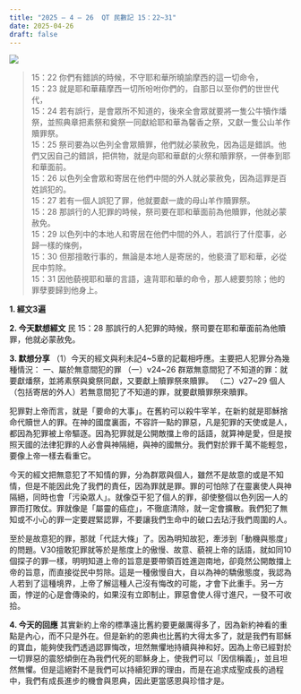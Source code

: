 ```yaml
---
title: "2025 – 4 – 26  QT 民數記 15：22~31"
date: 2025-04-26
draft: false
---
```


![](/images/qt.jpg)
> 15：22 你們有錯誤的時候，不守耶和華所曉諭摩西的這一切命令，  
> 15：23 就是耶和華藉摩西一切所吩咐你們的，自那日以至你們的世世代代，  
> 15：24 若有誤行，是會眾所不知道的，後來全會眾就要將一隻公牛犢作燔祭，並照典章把素祭和奠祭一同獻給耶和華為馨香之祭，又獻一隻公山羊作贖罪祭。  
> 15：25 祭司要為以色列全會眾贖罪，他們就必蒙赦免，因為這是錯誤。他們又因自己的錯誤，把供物，就是向耶和華獻的火祭和贖罪祭，一併奉到耶和華面前。  
> 15：26 以色列全會眾和寄居在他們中間的外人就必蒙赦免，因為這罪是百姓誤犯的。  
> 15：27 若有一個人誤犯了罪，他就要獻一歲的母山羊作贖罪祭。  
> 15：28 那誤行的人犯罪的時候，祭司要在耶和華面前為他贖罪，他就必蒙赦免。  
> 15：29 以色列中的本地人和寄居在他們中間的外人，若誤行了什麼事，必歸一樣的條例，  
> 15：30 但那擅敢行事的，無論是本地人是寄居的，他褻瀆了耶和華，必從民中剪除。  
> 15：31 因他藐視耶和華的言語，違背耶和華的命令，那人總要剪除；他的罪孽要歸到他身上。   



**1. 經文3遍**

**2. 今天默想經文**
民 15：28 那誤行的人犯罪的時候，祭司要在耶和華面前為他贖罪，他就必蒙赦免。

**3. 默想分享**
（1）今天的經文與利未記4\~5章的記載相呼應。主要把人犯罪分為幾種情況：
一、屬於無意間犯的罪
	（一）v24\~26 群眾無意間犯了不知道的罪：就要獻燔祭，並將素祭與奠祭同獻，又要獻上贖罪祭來贖罪。
	（二）v27\~29 個人（包括寄居的外人）若無意間犯了不知道的罪，就要獻贖罪祭來贖罪。

犯罪對上帝而言，就是「要命的大事」。在舊約可以殺牛宰羊，在新約就是耶穌捨命代贖世人的罪。在神的國度裏面，不容許一點的罪惡，凡是犯罪的天使或是人，都因為犯罪被上帝驅逐。因為犯罪就是公開敵擋上帝的話語，就算神是愛，但是按照天國的法律犯罪的人必會與神隔絕，與神的國無分。我們對於罪千萬不能輕忽，要像上帝一樣去看重它。

今天的經文把無意犯了不知情的罪，分為群眾與個人，雖然不是故意的或是不知情，但是不能因此免了我們的責任，因為罪就是罪。罪的可怕除了在靈裏使人與神隔絕，同時也會「污染眾人」。就像亞干犯了個人的罪，卻使整個以色列因一人的罪而打敗仗。罪就像是「屬靈的癌症」，不徹底清除，就一定會擴散。我們犯了無知或不小心的罪一定要趕緊認罪，不要讓我們生命中的破口去玷汙我們周圍的人。

至於是故意犯的罪，那就「代誌大條」了。因為明知故犯，牽涉到「動機與態度」的問題。V30擅敢犯罪就等於是態度上的傲慢、故意、藐視上帝的話語，就如同10個探子的罪一樣，明明知道上帝的旨意是要帶領百姓進迦南地，卻竟然公開敵擋上帝的旨意，而直接從民中剪除。這是一種傲慢自大，自以為神的驕傲態度，我認為人若到了這種境界，上帝了解這種人己沒有悔改的可能，才會下此重手。另一方面，悖逆的心是會傳染的，如果沒有立即制止，罪惡會使人得寸進尺，一發不可收拾。

**4. 今天的回應**
其實新約上帝的標準遠比舊約要更嚴厲得多了，因為新約神看的重點是內心，而不只是外在。但是新約的恩典也比舊約大得太多了，就是我們有耶穌的寶血，能夠使我們透過認罪悔改，坦然無懼地持續與神和好。因為上帝已經對於一切罪惡的震怒傾倒在為我們代死的耶穌身上，使我們可以「因信稱義」，並且坦然無懼。但是這絕對不是我們可以持續犯罪的理由，而是在追求成聖成長的過程中，我們有成長進步的機會與恩典，因此更當感恩與珍惜才是。
